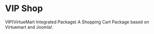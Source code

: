 VIP Shop
========
VIP(VirtueMart Integrated Package)
A Shopping Cart Package based on Virtuemart and Joomla!.
